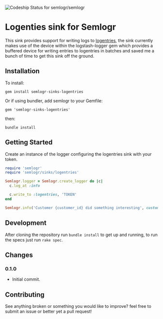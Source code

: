 ![Codeship Status for semlogr/semlogr](https://codeship.com/projects/9677cdd0-8768-0134-57f3-36c2ccf79a16/status?branch=master)

# Logenties sink for Semlogr

This sink provides support for writing logs to [logentries](https://logentries.com/), the sink currently makes use of the device within the logstash-logger gem which provides a buffered device
for writing entries to logentries in batches and saved me a bunch of time to get this sink off the ground.

## Installation

To install:

    gem install semlogr-sinks-logentries

Or if using bundler, add semlogr to your Gemfile:

    gem 'semlogr-sinks-logentries'

then:

    bundle install

## Getting Started

Create an instance of the logger configuring the logentries sink with your token.

```ruby
require 'semlogr'
require 'semlogr/sinks/logentries'

Semlogr.logger = Semlogr.create_logger do |c|
  c.log_at :info

  c.write_to :logentries, 'TOKEN'
end

Semlogr.info('Customer {customer_id} did something interesting', customer_id: 1234)
```

## Development

After cloning the repository run `bundle install` to get up and running, to run the specs just run `rake spec`.

## Changes

### 0.1.0

  - Initial commit.

## Contributing

See anything broken or something you would like to improve? feel free to submit an issue or better yet a pull request!
